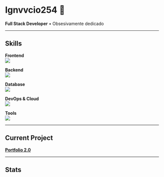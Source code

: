 # Ignvvcio254 👋

**Full Stack Developer** • Obsesivamente dedicado

---

## Skills

**Frontend**  
<img src="https://skillicons.dev/icons?i=react,angular,typescript,astro,html,css,tailwind" />

**Backend**  
<img src="https://skillicons.dev/icons?i=nodejs,python,fastapi,django,flask,dotnet" />

**Database**  
<img src="https://skillicons.dev/icons?i=mongodb,postgresql,mysql,supabase" />

**DevOps & Cloud**  
<img src="https://skillicons.dev/icons?i=aws,docker,git,linux,nginx" />

**Tools**  
<img src="https://skillicons.dev/icons?i=vscode,figma,androidstudio,discord" />

---

## Current Project

**[Portfolio 2.0](https://portafolio-254.vercel.app/)**

---

## Stats

<div align="center">
